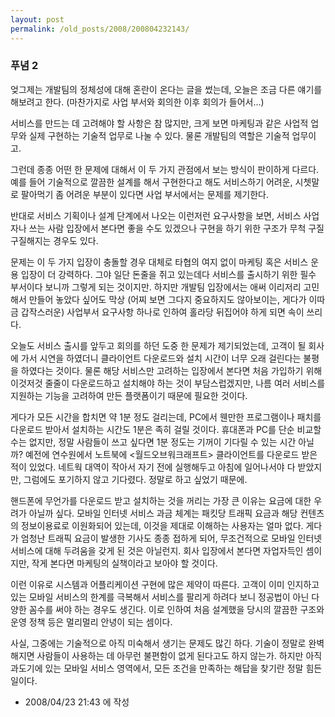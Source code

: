 ```yaml
---
layout: post
permalink: /old_posts/2008/200804232143/
---
```


### 푸념 2


엊그제는 개발팀의 정체성에 대해 혼란이 온다는 글을 썼는데, 오늘은 조금 다른 얘기를 해보려고 한다.
(마찬가지로 사업 부서와 회의한 이후 회의가 들어서...)

서비스를 만드는 데 고려해야 할 사항은 참 많지만, 크게 보면 마케팅과 같은 사업적 업무와 실제 구현하는 기술적 업무로 나눌 수 있다. 물론 개발팀의 역할은 기술적 업무이고.

그런데 종종 어떤 한 문제에 대해서 이 두 가지 관점에서 보는 방식이 판이하게 다르다. 예를 들어 기술적으로 깔끔한 설계를 해서 구현한다고 해도 서비스하기 어려운, 시쳇말로 팔아먹기 좀 어려운 부분이 있다면 사업 부서에서는 문제를 제기한다.

반대로 서비스 기획이나 설계 단계에서 나오는 이런저런 요구사항을 보면, 서비스 사업자나 쓰는 사람 입장에서 본다면 좋을 수도 있겠으나 구현을 하기 위한 구조가 무척 구질구질해지는 경우도 있다.

문제는 이 두 가지 입장이 충돌할 경우 대체로 타협의 여지 없이 마케팅 혹은 서비스 운용 입장이 더 강력하다. 그야 일단 돈줄을 쥐고 있는데다 서비스를 출시하기 위한 필수 부서이다 보니까 그렇게 되는 것이지만.
하지만 개발팀 입장에서는 애써 이리저리 고민해서 만들어 놓았다 싶어도 막상 (어찌 보면 그다지 중요하지도 않아보이는, 게다가 이따금 갑작스러운) 사업부서 요구사항 하나로 인하여 홀라당 뒤집어야 하게 되면 속이 쓰리다.

오늘도 서비스 출시를 앞두고 회의를 하던 도중 한 문제가 제기되었는데, 고객이 될 회사에 가서 시연을 하였더니 클라이언트 다운로드와 설치 시간이 너무 오래 걸린다는 불평을 하였다는 것이다.
물론 해당 서비스만 고려하는 입장에서 본다면 처음 가입하기 위해 이것저것 줄줄이 다운로드하고 설치해야 하는 것이 부담스럽겠지만, 나름 여러 서비스를 지원하는 기능을 고려하여 만든 플랫폼이기 때문에 필요한 것이다.

게다가 모든 시간을 합치면 약 1분 정도 걸리는데, PC에서 웬만한 프로그램이나 패치를 다운로드 받아서 설치하는 시간도 1분은 족히 걸릴 것이다. 휴대폰과 PC를 단순 비교할 수는 없지만, 정말 사람들이 쓰고 싶다면 1분 정도는 기꺼이 기다릴 수 있는 시간 아닐까?
예전에 연수원에서 노트북에 <월드오브워크래프트> 클라이언트를 다운로드 받은 적이 있었다. 네트웍 대역이 작아서 자기 전에 실행해두고 아침에 일어나서야 다 받았지만, 그럼에도 포기하지 않고 기다렸다. 정말로 하고 싶었기 때문에.

핸드폰에 무언가를 다운로드 받고 설치하는 것을 꺼리는 가장 큰 이유는 요금에 대한 우려가 아닐까 싶다. 모바일 인터넷 서비스 과금 체계는 패킷당 트래픽 요금과 해당 컨텐츠의 정보이용료로 이원화되어 있는데, 이것을 제대로 이해하는 사용자는 얼마 없다. 게다가 엄청난 트래픽 요금이 발생한 기사도 종종 접하게 되어, 무조건적으로 모바일 인터넷 서비스에 대해 두려움을 갖게 된 것은 아닐런지. 회사 입장에서 본다면 자업자득인 셈이지만, 작게 본다면 마케팅의 실책이라고 보아야 할 것이다.

이런 이유로 시스템과 어플리케이션 구현에 많은 제약이 따른다. 고객이 이미 인지하고 있는 모바일 서비스의 한계를 극복해서 서비스를 팔리게 하려다 보니 정공법이 아닌 다양한 꼼수를 써야 하는 경우도 생긴다. 이로 인하여 처음 설계했을 당시의 깔끔한 구조와 운영 정책 등은 멀리멀리 안녕이 되는 셈이다.

사실, 그중에는 기술적으로 아직 미숙해서 생기는 문제도 많긴 하다. 기술이 정말로 완벽해지면 사람들이 사용하는 데 아무런 불편함이 없게 된다고도 하지 않는가. 하지만 아직 과도기에 있는 모바일 서비스 영역에서, 모든 조건을 만족하는 해답을 찾기란 정말 힘든 일이다.





- 2008/04/23 21:43 에 작성